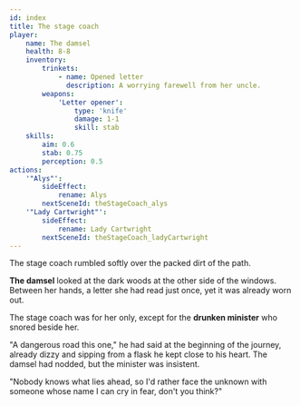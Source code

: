 ```yaml
---
id: index
title: The stage coach
player:
    name: The damsel
    health: 8-8
    inventory:
        trinkets:
            - name: Opened letter
              description: A worrying farewell from her uncle.
        weapons:
            'Letter opener':
                type: 'knife'
                damage: 1-1
                skill: stab
    skills:
        aim: 0.6
        stab: 0.75
        perception: 0.5
actions:
    '"Alys"':
        sideEffect:
            rename: Alys
        nextSceneId: theStageCoach_alys
    '"Lady Cartwright"':
        sideEffect:
            rename: Lady Cartwright
        nextSceneId: theStageCoach_ladyCartwright
---
```


The stage coach rumbled softly over the packed dirt of the path.

**The damsel** looked at the dark woods at the other side of the windows. Between her hands, a letter she had read just once, yet it was already worn out.

The stage coach was for her only, except for the **drunken minister** who snored beside her.

"A dangerous road this one," he had said at the beginning of the journey, already dizzy and sipping from a flask he kept close to his heart. The damsel had nodded, but the minister was insistent.

"Nobody knows what lies ahead, so I'd rather face the unknown with someone whose name I can cry in fear, don't you think?"
